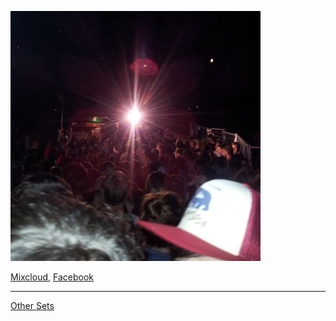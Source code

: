 ![Project 1000 Plus](./project-1000-plus.jpg)

[Mixcloud](https://www.mixcloud.com/project1000plus/), [Facebook](https://www.facebook.com/project1000plus)

----

[Other Sets](https://hopbit.github.io/sets/)
